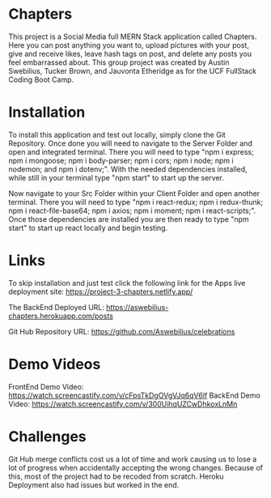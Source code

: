 # Chapters

This project is a Social Media full MERN Stack application called Chapters. Here you can post anything you want to, upload pictures with your post, give and receive likes, leave hash tags on post, and delete any posts you feel embarrassed about. This group project was created by Austin Swebilius, Tucker Brown, and Jauvonta Etheridge as for the UCF FullStack Coding Boot Camp.

# Installation

To install this application and test out locally, simply clone the Git Repository. Once done you will need to navigate to the Server Folder and open and integrated terminal. There you will need to type "npm i express; npm i mongoose; npm i body-parser; npm i cors; npm i node; npm i nodemon; and npm i dotenv;". With the needed dependencies installed, while still in your terminal type "npm start" to start up the server.

Now navigate to your Src Folder within your Client Folder and open another terminal. There you will need to type "npm i react-redux; npm i redux-thunk; npm i react-file-base64; npm i axios; npm i moment; npm i react-scripts;". Once those dependencies are installed you are then ready to type "npm start" to start up react locally and begin testing.

# Links

To skip installation and just test click the following link for the Apps live deployment site: https://project-3-chapters.netlify.app/

The BackEnd Deployed URL: https://aswebilius-chapters.herokuapp.com/posts

Git Hub Repository URL: https://github.com/Aswebilius/celebrations


# Demo Videos

FrontEnd Demo Video: https://watch.screencastify.com/v/cFpsTkDgOVgVJq6qV6lf
BackEnd Demo Video:  https://watch.screencastify.com/v/300UihqUZCwDhkoxLnMn

# Challenges

Git Hub merge conflicts cost us a lot of time and work causing us to lose a lot of progress when accidentally accepting the wrong changes. Because of this, most of the project had to be recoded from scratch. Heroku Deployment also had issues but worked in the end.
